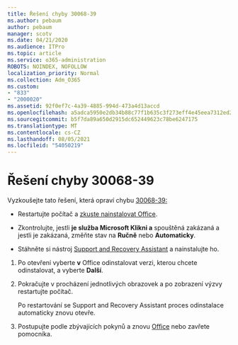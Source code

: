 ```yaml
---
title: Řešení chyby 30068-39
ms.author: pebaum
author: pebaum
manager: scotv
ms.date: 04/21/2020
ms.audience: ITPro
ms.topic: article
ms.service: o365-administration
ROBOTS: NOINDEX, NOFOLLOW
localization_priority: Normal
ms.collection: Adm_O365
ms.custom:
- "833"
- "2000020"
ms.assetid: 92f0ef7c-4a39-4885-994d-473a4d13accd
ms.openlocfilehash: a5adca5950e2db34b88c77f1b635c3f273eff4e45eea7312ed2100b8d6f7f3c7
ms.sourcegitcommit: b5f7da89a650d2915dc652449623c78be6247175
ms.translationtype: MT
ms.contentlocale: cs-CZ
ms.lasthandoff: 08/05/2021
ms.locfileid: "54050219"
---
```

# <a name="solutions-for-error-30068-39"></a>Řešení chyby 30068-39

Vyzkoušejte tato řešení, která opraví chybu [30068-39:](https://support.office.com/article/963ca3e4-217a-4c16-9c02-ff946548357b?wt.mc_id=Alchemy_ClientDIA)
  
- Restartujte počítač a [zkuste nainstalovat Office](https://portal.office.com/OLS/MySoftware.aspx).

- Zkontrolujte, jestli **je služba Microsoft Klikni a** [](https://support.office.com/article/963ca3e4-217a-4c16-9c02-ff946548357b?wt.mc_id=Alchemy_ClientDIA) spouštěná zakázaná a jestli je zakázaná, změňte stav na **Ručně** nebo **Automaticky**.

- Stáhněte si nástroj [Support and Recovery Assistant](https://aka.ms/SARA-OfficeUninstall-Alchemy) a nainstalujte ho.

1. Po otevření vyberte **v** Office odinstalovat verzi, kterou chcete odinstalovat, a vyberte **Další**.

2. Pokračujte v procházení jednotlivých obrazovek a po zobrazení výzvy restartujte počítač.

    Po restartování se Support and Recovery Assistant proces odinstalace automaticky znovu otevře.

3. Postupujte podle zbývajících pokynů a znovu [Office](https://portal.office.com/OLS/MySoftware.aspx) nebo zavřete pomocníka.
